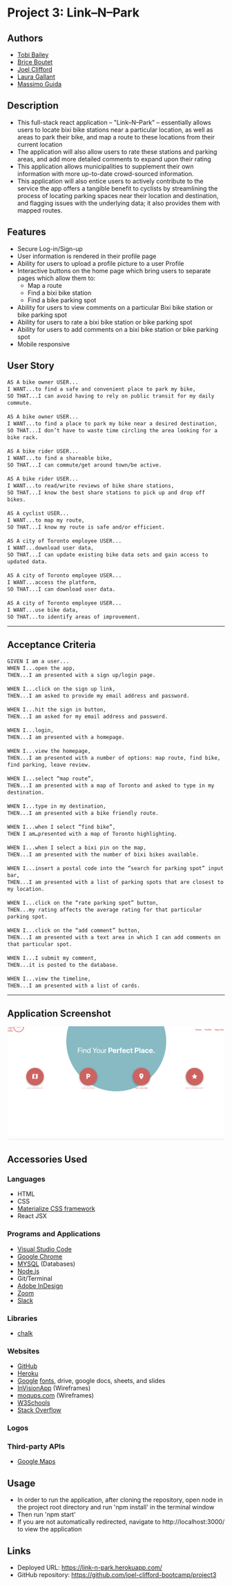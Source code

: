 # Project 3: Link–N–Park

## Authors
* [Tobi Bailey](https://github.com/tobi-bailey)
* [Brice Boutet](BBoutet1)
* [Joel Clifford](https://github.com/joel-clifford-bootcamp)
* [Laura Gallant](https://github.com/lauragallant)
* [Massimo Guida](https://github.com/MG-cpu90)

## Description
* This full-stack react application – "Link–N–Park" – essentially allows users to locate bixi bike stations near a particular location, as well as areas to park their bike, and map a route to these locations from their current location
* The application will also allow users to rate these stations and parking areas, and add more detailed comments to expand upon their rating
* This application allows municipalities to supplement their own information with more up-to-date crowd-sourced information.
* This application will also entice users to actively contribute to the service the app offers a tangible benefit to cyclists by streamlining the process of locating parking spaces near their location and destination, and flagging issues with the underlying data; it also provides them with mapped routes.


## Features
* Secure Log-in/Sign-up
* User information is rendered in their profile page
* Ability for users to upload a profile picture to a user Profile
* Interactive buttons on the home page which bring users to separate pages which allow them to:
    * Map a route
    * Find a bixi bike station
    * Find a bike parking spot
* Ability for users to view comments on a particular Bixi bike station or bike parking spot
* Ability for users to rate a bixi bike station or bike parking spot
* Ability for users to add comments on a bixi bike station or bike parking spot
* Mobile responsive


## User Story
```
AS A bike owner USER...
I WANT...to find a safe and convenient place to park my bike,
SO THAT...I can avoid having to rely on public transit for my daily commute.

AS A bike owner USER...
I WANT...to find a place to park my bike near a desired destination,
SO THAT...I don’t have to waste time circling the area looking for a bike rack.

AS A bike rider USER...
I WANT...to find a shareable bike,
SO THAT...I can commute/get around town/be active.

AS A bike rider USER... 
I WANT...to read/write reviews of bike share stations,
SO THAT...I know the best share stations to pick up and drop off bikes.

AS A cyclist USER...
I WANT...to map my route,
SO THAT...I know my route is safe and/or efficient. 

AS A city of Toronto employee USER...
I WANT...download user data,
SO THAT...I can update existing bike data sets and gain access to updated data. 

AS A city of Toronto employee USER...
I WANT...access the platform,
SO THAT...I can download user data.

AS A city of Toronto employee USER...
I WANT...use bike data,
SO THAT...to identify areas of improvement.

```
- - -

## Acceptance Criteria
```
GIVEN I am a user...
WHEN I...open the app,
THEN...I am presented with a sign up/login page.

WHEN I...click on the sign up link,
THEN...I am asked to provide my email address and password.

WHEN I...hit the sign in button,
THEN...I am asked for my email address and password.

WHEN I...login,
THEN...I am presented with a homepage.

WHEN I...view the homepage,
THEN...I am presented with a number of options: map route, find bike, find parking, leave review.

WHEN I...select “map route”,
THEN...I am presented with a map of Toronto and asked to type in my destination.

WHEN I...type in my destination,
THEN...I am presented with a bike friendly route.

WHEN I...when I select “find bike”,
THEN I am…presented with a map of Toronto highlighting. 

WHEN I...when I select a bixi pin on the map,
THEN...I am presented with the number of bixi bikes available.

WHEN I...insert a postal code into the “search for parking spot” input bar,
THEN...I am presented with a list of parking spots that are closest to my location.

WHEN I...click on the “rate parking spot” button,
THEN...my rating affects the average rating for that particular parking spot.

WHEN I...click on the “add comment” button,
THEN...I am presented with a text area in which I can add comments on that particular spot.

WHEN I...I submit my comment,
THEN...it is posted to the database.

WHEN I...view the timeline,
THEN...I am presented with a list of cards.

```
- - -



## Application Screenshot
![alt text](./client/public/img/project3-ssh.png "Project 3 Screen Shot Link-N-Park")



## Accessories Used
### Languages
* HTML
* CSS
* [Materialize CSS framework](https://materializecss.com/)
* React JSX


### Programs and Applications
* [Visual Studio Code](https://code.visualstudio.com/)
* [Google Chrome](http://www.google.com/chrome)
* [MYSQL](https://www.mysql.com/) (Databases)
* [Node.js](https://nodejs.org/en/)
* Git/Terminal
* [Adobe InDesign](https://www.adobe.com/products/indesign.html)
* [Zoom](http://www.zoom.us/)
* [Slack](https://slack.com/intl/en-ca/)

### Libraries
* [chalk](https://www.npmjs.com/package/chalk)

### Websites
* [GitHub](https://github.com/)
* [Heroku](https://www.heroku.com/)
* [Google](https://www.google.com) [fonts](https://fonts.google.com/), drive, google docs, sheets, and slides
* [InVisionApp](https://www.invisionapp.com/) (Wireframes)
* [moqups.com](https://moqups.com/) (Wireframes)
* [W3Schools](https://www.w3schools.com/)
* [Stack Overflow](https://stackoverflow.com/)

### Logos

### Third-party APIs 
* [Google Maps](https://developers.google.com/maps/documentation/javascript/tutorial)

## Usage
* In order to run the application, after cloning the repository, open node in the project root directory and run 'npm install' in the terminal window
* Then run 'npm start'
* If you are not automatically redirected, navigate to http://localhost:3000/ to view the application

## Links
* Deployed URL: https://link-n-park.herokuapp.com/
* GitHub repository: https://github.com/joel-clifford-bootcamp/project3